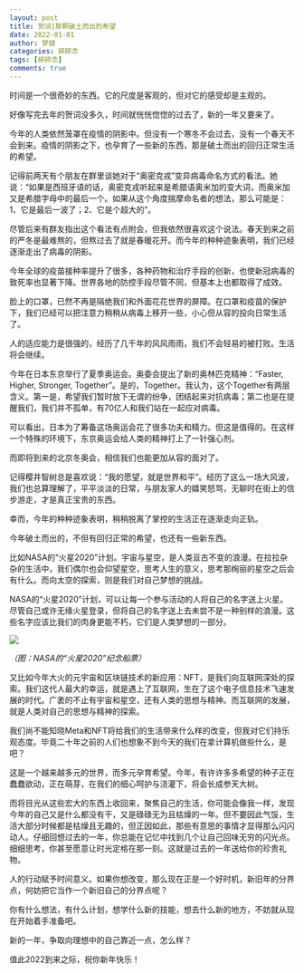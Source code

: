 ```yaml
---
layout: post
title: 贺词|那颗破土而出的希望
date: 2022-01-01
author: 梦貘
categories: 碎碎念
tags: [碎碎念]
comments: true
---
```


时间是一个很奇妙的东西。它的尺度是客观的，但对它的感受却是主观的。

好像写完去年的贺词没多久，时间就恍恍惚惚的过去了，新的一年又要来了。

今年的人类依然笼罩在疫情的阴影中。但没有一个寒冬不会过去，没有一个春天不会到来。疫情的阴影之下，也孕育了一些新的东西，那是破土而出的回归正常生活的希望。

记得前两天有个朋友在群里谈她对于“奥密克戎”变异病毒命名方式的看法。她说：“如果是西班牙语的话，奥密克戎听起来是希腊语奥米加的变大词，而奥米加又是希腊字母中的最后一个。如果从这个角度揣摩命名者的想法，那么可能是：1、它是最后一波了；2、它是个超大的”。

尽管后来有群友指出这个看法有点附会，但我依然很喜欢这个说法。春天到来之前的严冬是最难熬的，但熬过去了就是春暖花开。而今年的种种迹象表明，我们已经逐渐走出了病毒的阴影。

今年全球的疫苗接种率提升了很多，各种药物和治疗手段的创新，也使新冠病毒的致死率也显著下降。世界各地的防控手段尽管不同，但基本上也都取得了成效。

脸上的口罩，已然不再是隔绝我们和外面花花世界的屏障。在口罩和疫苗的保护下，我们已经可以把注意力稍稍从病毒上移开一些，小心但从容的投向日常生活了。

人的适应能力是很强的，经历了几千年的风风雨雨，我们不会轻易的被打败。生活将会继续。

今年在日本东京举行了夏季奥运会。奥委会提出了新的奥林匹克精神：“Faster, Higher, Stronger, Together”。是的，Together。我认为，这个Together有两层含义。第一是，希望我们暂时放下无谓的纷争，团结起来对抗病毒；第二也是在提醒我们，我们并不孤单，有70亿人和我们站在一起应对病毒。

可以看出，日本为了筹备这场奥运会花了很多功夫和精力。但这是值得的。在这样一个特殊的环境下，东京奥运会给人类的精神打上了一针强心剂。

而即将到来的北京冬奥会，相信我们也能更加从容的面对了。

记得樱井智树总是喜欢说：“我的愿望，就是世界和平”。经历了这么一场大风波，我们也总算理解了，平平淡淡的日常，与朋友家人的嬉笑怒骂，无聊时在街上的信步游走，才是真正宝贵的东西。

幸而，今年的种种迹象表明，稍稍脱离了掌控的生活正在逐渐走向正轨。

今年破土而出的，不但有回归正常的希望，也还有一些新东西。

比如NASA的“火星2020”计划。宇宙与星空，是人类亘古不变的浪漫。在拉拉杂杂的生活中，我们偶尔也会仰望星空，思考人生的意义，思考那绚丽的星空之后会有什么。而向太空的探索，则是我们对自己梦想的挑战。

NASA的“火星2020”计划，可以让每一个参与活动的人将自己的名字送上火星。尽管自己或许无缘火星登录，但将自己的名字送上去未尝不是一种别样的浪漫。这些名字应该比我们的肉身更能不朽，它们是人类梦想的一部分。

![](https://s2.loli.net/2021/12/31/V3N4e9uKLmXfWUg.png)

*（图：NASA的“火星2020”纪念船票）*

又比如今年大火的元宇宙和区块链技术的新应用：NFT，是我们向互联网深处的探索。我们这代人最大的幸运，就是遇上了互联网，生在了这个电子信息技术飞速发展的时代。广袤的不止有宇宙和星空，还有人类的思想与精神。而互联网的发展，就是人类对自己的思想与精神的探索。

我们尚不能知晓Meta和NFT将给我们的生活带来什么样的改变，但我对它们持乐观态度。毕竟二十年之前的人们也想象不到今天的我们在拿计算机做些什么，是吧？

这是一个越来越多元的世界，而多元孕育希望。今年，有许许多多希望的种子正在蠢蠢欲动，正在萌芽，在我们的细心呵护与浇灌下，将会长成参天大树。

而将目光从这些宏大的东西上收回来，聚焦自己的生活，你可能会像我一样，发现今年的自己又是什么都没有干，又是碌碌无为且枯燥的一年。但不要因此气馁，生活大部分时候都是枯燥且无趣的，但正因如此，那些有意思的事情才显得那么闪闪动人。仔细回想过去的一年，你总能在记忆中找到几个让自己回味无穷的闪光点。细细思考，你甚至愿意让时光定格在那一刻。这就是过去的一年送给你的珍贵礼物。

人的行动赋予时间意义。如果你想改变，那么现在正是一个好时机，新旧年的分界点，何妨把它当作一个新旧自己的分界点呢？

你有什么想法，有什么计划，想学什么新的技能，想去什么新的地方，不妨就从现在开始着手准备吧。

新的一年，争取向理想中的自己靠近一点，怎么样？

值此2022到来之际，祝你新年快乐！

